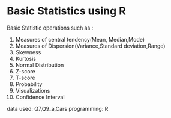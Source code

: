 # Basic Statistics using R

Basic Statistic operations such as :
1. Measures of central tendency(Mean, Median,Mode)
2. Measures of Dispersion(Variance,Standard deviation,Range)
3. Skewness
4. Kurtosis
5. Normal Distribution
6. Z-score 
7. T-score 
8. Probability
9. Visualizations
10. Confidence Interval

data used: Q7,Q9_a,Cars
programming: R 
